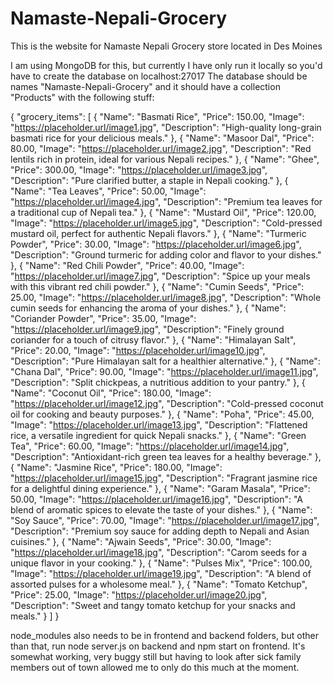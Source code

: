 # Namaste-Nepali-Grocery

This is the website for Namaste Nepali Grocery store located in Des Moines

I am using MongoDB for this, but currently I have only run it locally so you'd have to create the database on localhost:27017
The database should be names "Namaste-Nepali-Grocery" and it should have a collection "Products" with the following stuff:

{
"grocery_items": [
{
"Name": "Basmati Rice",
"Price": 150.00,
"Image": "https://placeholder.url/image1.jpg",
"Description": "High-quality long-grain basmati rice for your delicious meals."
},
{
"Name": "Masoor Dal",
"Price": 80.00,
"Image": "https://placeholder.url/image2.jpg",
"Description": "Red lentils rich in protein, ideal for various Nepali recipes."
},
{
"Name": "Ghee",
"Price": 300.00,
"Image": "https://placeholder.url/image3.jpg",
"Description": "Pure clarified butter, a staple in Nepali cooking."
},
{
"Name": "Tea Leaves",
"Price": 50.00,
"Image": "https://placeholder.url/image4.jpg",
"Description": "Premium tea leaves for a traditional cup of Nepali tea."
},
{
"Name": "Mustard Oil",
"Price": 120.00,
"Image": "https://placeholder.url/image5.jpg",
"Description": "Cold-pressed mustard oil, perfect for authentic Nepali flavors."
},
{
"Name": "Turmeric Powder",
"Price": 30.00,
"Image": "https://placeholder.url/image6.jpg",
"Description": "Ground turmeric for adding color and flavor to your dishes."
},
{
"Name": "Red Chili Powder",
"Price": 40.00,
"Image": "https://placeholder.url/image7.jpg",
"Description": "Spice up your meals with this vibrant red chili powder."
},
{
"Name": "Cumin Seeds",
"Price": 25.00,
"Image": "https://placeholder.url/image8.jpg",
"Description": "Whole cumin seeds for enhancing the aroma of your dishes."
},
{
"Name": "Coriander Powder",
"Price": 35.00,
"Image": "https://placeholder.url/image9.jpg",
"Description": "Finely ground coriander for a touch of citrusy flavor."
},
{
"Name": "Himalayan Salt",
"Price": 20.00,
"Image": "https://placeholder.url/image10.jpg",
"Description": "Pure Himalayan salt for a healthier alternative."
},
{
"Name": "Chana Dal",
"Price": 90.00,
"Image": "https://placeholder.url/image11.jpg",
"Description": "Split chickpeas, a nutritious addition to your pantry."
},
{
"Name": "Coconut Oil",
"Price": 180.00,
"Image": "https://placeholder.url/image12.jpg",
"Description": "Cold-pressed coconut oil for cooking and beauty purposes."
},
{
"Name": "Poha",
"Price": 45.00,
"Image": "https://placeholder.url/image13.jpg",
"Description": "Flattened rice, a versatile ingredient for quick Nepali snacks."
},
{
"Name": "Green Tea",
"Price": 60.00,
"Image": "https://placeholder.url/image14.jpg",
"Description": "Antioxidant-rich green tea leaves for a healthy beverage."
},
{
"Name": "Jasmine Rice",
"Price": 180.00,
"Image": "https://placeholder.url/image15.jpg",
"Description": "Fragrant jasmine rice for a delightful dining experience."
},
{
"Name": "Garam Masala",
"Price": 50.00,
"Image": "https://placeholder.url/image16.jpg",
"Description": "A blend of aromatic spices to elevate the taste of your dishes."
},
{
"Name": "Soy Sauce",
"Price": 70.00,
"Image": "https://placeholder.url/image17.jpg",
"Description": "Premium soy sauce for adding depth to Nepali and Asian cuisines."
},
{
"Name": "Ajwain Seeds",
"Price": 30.00,
"Image": "https://placeholder.url/image18.jpg",
"Description": "Carom seeds for a unique flavor in your cooking."
},
{
"Name": "Pulses Mix",
"Price": 100.00,
"Image": "https://placeholder.url/image19.jpg",
"Description": "A blend of assorted pulses for a wholesome meal."
},
{
"Name": "Tomato Ketchup",
"Price": 25.00,
"Image": "https://placeholder.url/image20.jpg",
"Description": "Sweet and tangy tomato ketchup for your snacks and meals."
}
]
}

node_modules also needs to be in frontend and backend folders, but other than that, run node server.js on backend and npm start on frontend.
It's somewhat working, very buggy still but having to look after sick family members out of town allowed me to only do this much at the moment.
